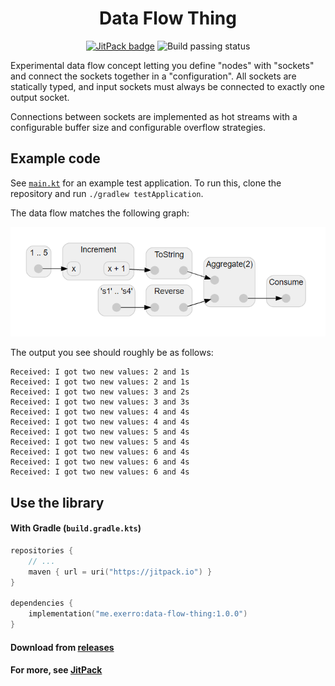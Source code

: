 <h1 align="center">
  Data Flow Thing
</h1>

<p align="center">
  <a href="https://jitpack.io/#exerro/data-flow-thing"><img src="https://jitpack.io/v/exerro/data-flow-thing.svg" alt="JitPack badge"/></a>
  <img src="https://github.com/exerro/data-flow-thing/actions/workflows/CI.yml/badge.svg" alt="Build passing status">
</p>

Experimental data flow concept letting you define "nodes" with "sockets" and
connect the sockets together in a "configuration". All sockets are statically
typed, and input sockets must always be connected to exactly one output socket.

Connections between sockets are implemented as hot streams with a configurable
buffer size and configurable overflow strategies.

## Example code

See [`main.kt`](https://github.com/exerro/data-flow-thing/blob/main/src/test/kotlin/me/exerro/dataflow/main.kt)
for an example test application. To run this, clone the repository and run
`./gradlew testApplication`.

The data flow matches the following graph:

![Graph of the data flow built in `main.kt`](img/example-graph.png)

The output you see should roughly be as follows:

    Received: I got two new values: 2 and 1s
    Received: I got two new values: 2 and 1s
    Received: I got two new values: 3 and 2s
    Received: I got two new values: 3 and 3s
    Received: I got two new values: 4 and 4s
    Received: I got two new values: 4 and 4s
    Received: I got two new values: 5 and 4s
    Received: I got two new values: 5 and 4s
    Received: I got two new values: 6 and 4s
    Received: I got two new values: 6 and 4s
    Received: I got two new values: 6 and 4s

## Use the library

#### With Gradle (`build.gradle.kts`)

```kotlin
repositories {
    // ...
    maven { url = uri("https://jitpack.io") }
}

dependencies {
    implementation("me.exerro:data-flow-thing:1.0.0")
}
```

#### Download from [releases](https://github.com/exerro/data-flow-thing/releases)

#### For more, see [JitPack](https://jitpack.io/#exerro/data-flow-thing)

<!--
# Developer utilities

## Creating a release

* Update version in `build.gradle.kts`
* Run `./gradlew clean build test publishToMavenLocal`
* Update version in this README.
* Run `git tag <version>`
* Run `git push --tags`
-->
